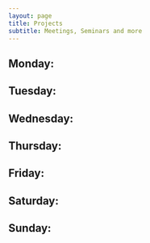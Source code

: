 ```yaml
---
layout: page
title: Projects
subtitle: Meetings, Seminars and more
---
```


## Monday:

## Tuesday:

## Wednesday:

## Thursday:

## Friday:

## Saturday:


## Sunday:


